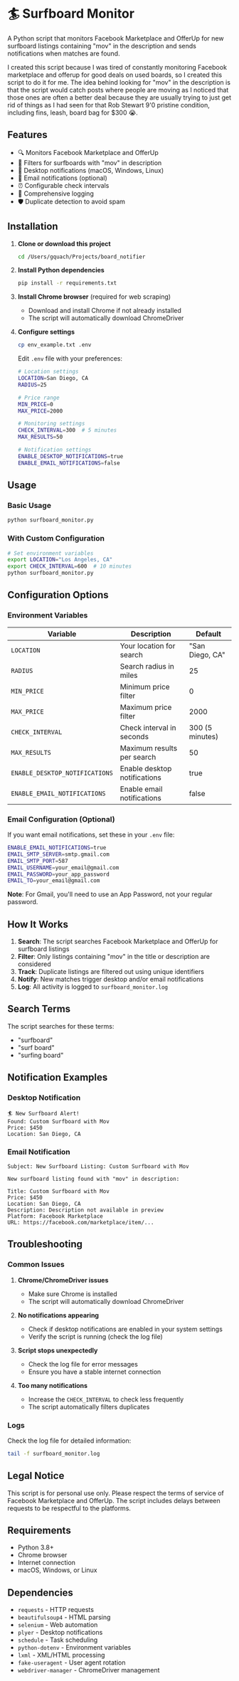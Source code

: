 # 🏄 Surfboard Monitor

A Python script that monitors Facebook Marketplace and OfferUp for new surfboard listings containing "mov" in the description and sends notifications when matches are found.

I created this script because I was tired of constantly monitoring Facebook marketplace and offerup for good deals on used boards, so I created this script to do it for me. The idea behind looking for "mov" in the description is that the script would catch posts where people are moving as I noticed that those ones are often a better deal because they are usually trying to just get rid of things as I had seen for that Rob Stewart 9'0 pristine condition, including fins, leash, board bag for $300 😭.

## Features

- 🔍 Monitors Facebook Marketplace and OfferUp
- 🎯 Filters for surfboards with "mov" in description
- 🔔 Desktop notifications (macOS, Windows, Linux)
- 📧 Email notifications (optional)
- ⏰ Configurable check intervals
- 📝 Comprehensive logging
- 🛡️ Duplicate detection to avoid spam

## Installation

1. **Clone or download this project**
   ```bash
   cd /Users/gquach/Projects/board_notifier
   ```

2. **Install Python dependencies**
   ```bash
   pip install -r requirements.txt
   ```

3. **Install Chrome browser** (required for web scraping)
   - Download and install Chrome if not already installed
   - The script will automatically download ChromeDriver

4. **Configure settings**
   ```bash
   cp env_example.txt .env
   ```
   Edit `.env` file with your preferences:
   ```bash
   # Location settings
   LOCATION=San Diego, CA
   RADIUS=25
   
   # Price range
   MIN_PRICE=0
   MAX_PRICE=2000
   
   # Monitoring settings
   CHECK_INTERVAL=300  # 5 minutes
   MAX_RESULTS=50
   
   # Notification settings
   ENABLE_DESKTOP_NOTIFICATIONS=true
   ENABLE_EMAIL_NOTIFICATIONS=false
   ```

## Usage

### Basic Usage
```bash
python surfboard_monitor.py
```

### With Custom Configuration
```bash
# Set environment variables
export LOCATION="Los Angeles, CA"
export CHECK_INTERVAL=600  # 10 minutes
python surfboard_monitor.py
```

## Configuration Options

### Environment Variables

| Variable | Description | Default |
|----------|-------------|---------|
| `LOCATION` | Your location for search | "San Diego, CA" |
| `RADIUS` | Search radius in miles | 25 |
| `MIN_PRICE` | Minimum price filter | 0 |
| `MAX_PRICE` | Maximum price filter | 2000 |
| `CHECK_INTERVAL` | Check interval in seconds | 300 (5 minutes) |
| `MAX_RESULTS` | Maximum results per search | 50 |
| `ENABLE_DESKTOP_NOTIFICATIONS` | Enable desktop notifications | true |
| `ENABLE_EMAIL_NOTIFICATIONS` | Enable email notifications | false |

### Email Configuration (Optional)

If you want email notifications, set these in your `.env` file:

```bash
ENABLE_EMAIL_NOTIFICATIONS=true
EMAIL_SMTP_SERVER=smtp.gmail.com
EMAIL_SMTP_PORT=587
EMAIL_USERNAME=your_email@gmail.com
EMAIL_PASSWORD=your_app_password
EMAIL_TO=your_email@gmail.com
```

**Note**: For Gmail, you'll need to use an App Password, not your regular password.

## How It Works

1. **Search**: The script searches Facebook Marketplace and OfferUp for surfboard listings
2. **Filter**: Only listings containing "mov" in the title or description are considered
3. **Track**: Duplicate listings are filtered out using unique identifiers
4. **Notify**: New matches trigger desktop and/or email notifications
5. **Log**: All activity is logged to `surfboard_monitor.log`

## Search Terms

The script searches for these terms:
- "surfboard"
- "surf board" 
- "surfing board"

## Notification Examples

### Desktop Notification
```
🏄 New Surfboard Alert!
Found: Custom Surfboard with Mov
Price: $450
Location: San Diego, CA
```

### Email Notification
```
Subject: New Surfboard Listing: Custom Surfboard with Mov

New surfboard listing found with "mov" in description:

Title: Custom Surfboard with Mov
Price: $450
Location: San Diego, CA
Description: Description not available in preview
Platform: Facebook Marketplace
URL: https://facebook.com/marketplace/item/...
```

## Troubleshooting

### Common Issues

1. **Chrome/ChromeDriver issues**
   - Make sure Chrome is installed
   - The script will automatically download ChromeDriver

2. **No notifications appearing**
   - Check if desktop notifications are enabled in your system settings
   - Verify the script is running (check the log file)

3. **Script stops unexpectedly**
   - Check the log file for error messages
   - Ensure you have a stable internet connection

4. **Too many notifications**
   - Increase the `CHECK_INTERVAL` to check less frequently
   - The script automatically filters duplicates

### Logs

Check the log file for detailed information:
```bash
tail -f surfboard_monitor.log
```

## Legal Notice

This script is for personal use only. Please respect the terms of service of Facebook Marketplace and OfferUp. The script includes delays between requests to be respectful to the platforms.

## Requirements

- Python 3.8+
- Chrome browser
- Internet connection
- macOS, Windows, or Linux

## Dependencies

- `requests` - HTTP requests
- `beautifulsoup4` - HTML parsing
- `selenium` - Web automation
- `plyer` - Desktop notifications
- `schedule` - Task scheduling
- `python-dotenv` - Environment variables
- `lxml` - XML/HTML processing
- `fake-useragent` - User agent rotation
- `webdriver-manager` - ChromeDriver management
